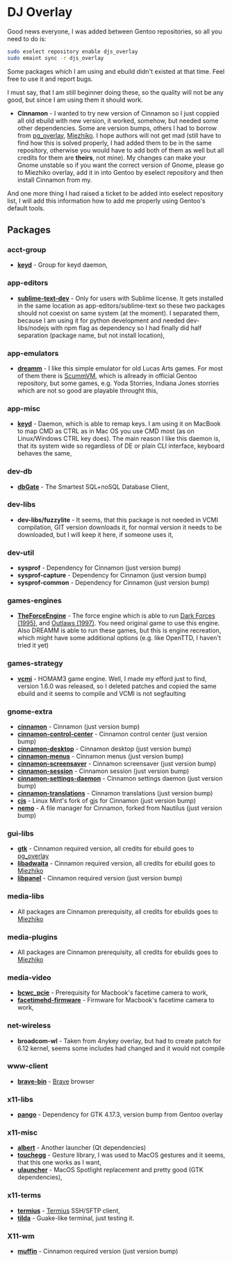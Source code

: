 DJ Overlay
==========

Good news everyone, I was added between Gentoo repositories, so all you need to do is:
```sh
sudo eselect repository enable djs_overlay
sudo emaint sync -r djs_overlay
```

Some packages which I am using and ebuild didn't existed at that time. Feel free to use it and report bugs.

I must say, that I am still beginner doing these, so the quality will not be any good, but since I am using them it should work.

- **Cinnamon** - I wanted to try new version of Cinnamon so I just coppied all old ebuild with new version, it worked, somehow, but needed some other dependencies. Some are version bumps, others I had to borrow from [pg_overlay](https://github.com/gentoo-mirror/pg_overlay), [Miezhiko](https://github.com/gentoo-mirror/Miezhiko). I hope authors will not get mad (still have to find how this is solved properly, I had added them to be in the same repository, otherwise you would have to add both of them as well but all credits for them are **theirs**, not mine). My changes can make your Gnome unstable so if you want the correct version of Gnome, please go to Miezhiko overlay, add it in into Gentoo by eselect repository and then install Cinnamon from my.

And one more thing I had raised a ticket to be added into eselect repository list, I will add this information how to add me properly using Gentoo's default tools.

## Packages

### acct-group
- **[keyd](https://github.com/rvaiya/keyd)** - Group for keyd daemon,

### app-editors
- **[sublime-text-dev](https://www.sublimetext.com/dev)** - Only for users with Sublime license. It gets installed in the same location as app-editors/sublime-text so these two packages should not coexist on same system (at the moment). I separated them, because I am using it for python development and needed dev-libs/nodejs with npm flag as dependency so I had finally did half separation (package name, but not install location),

### app-emulators
- **[dreamm](https://aarongiles.com/dreamm/)** - I like this simple emulator for old Lucas Arts games. For most of them there is [ScummVM](https://scummvm.org/), which is allready in official Gentoo repository, but some games, e.g. Yoda Storries, Indiana Jones storries which are not so good are playable throught this,

### app-misc
- **[keyd](https://github.com/rvaiya/keyd)** - Daemon, which is able to remap keys. I am using it on MacBook to map CMD as CTRL as in Mac OS you use CMD most (as on Linux/Windows CTRL key does). The main reason I like this daemon is, that its system wide so regardless of DE or plain CLI interface, keyboard behaves the same,

### dev-db
- **[dbGate](https://dbgate.org/)** - The Smartest SQL+noSQL Database Client,

### dev-libs
- **dev-libs/fuzzylite** - It seems, that this package is not needed in VCMI compilation, GIT version downloads it, for normal version it needs to be downloaded, but I will keep it here, if someone uses it,

### dev-util
- **sysprof** - Dependency for Cinnamon (just version bump)
- **sysprof-capture** - Dependency for Cinnamon (just version bump)
- **sysprof-common** - Dependency for Cinnamon (just version bump)

### games-engines
- **[TheForceEngine](https://github.com/luciusDXL/TheForceEngine)** - The force engine which is able to run [Dark Forces (1995)](https://www.gog.com/en/game/star_wars_dark_forces), and [Outlaws (1997)](https://www.gog.com/en/game/outlaws_a_handful_of_missions). You need original game to use this engine. Also DREAMM is able to run these games, but this is engine recreation, which might have some additional options (e.g. like OpenTTD, I haven't tried it yet)

### games-strategy
  - **[vcmi](https://github.com/vcmi/vcmi)** - HOMAM3 game engine. Well, I made my efford just to find, version 1.6.0 was released, so I deleted patches and copied the same ebuild and it seems to compile and VCMI is not segfaulting

### gnome-extra
- **[cinnamon](https://github.com/linuxmint/cinnamon)** - Cinnamon (just version bump)
- **[cinnamon-control-center](https://github.com/linuxmint/cinnamon-control-center)** - Cinnamon control center (just version bump)
- **[cinnamon-desktop](https://github.com/linuxmint/cinnamon-desktop)** - Cinnamon desktop (just version bump)
- **[cinnamon-menus](https://github.com/linuxmint/cinnamon-menus)** - Cinnamon menus (just version bump)
- **[cinnamon-screensaver](https://github.com/linuxmint/cinnamon-screensaver)** - Cinnamon screensaver (just version bump)
- **[cinnamon-session](https://github.com/linuxmint/cinnamon-session)** - Cinnamon session (just version bump)
- **[cinnamon-settings-daemon](https://github.com/linuxmint/cinnamon-settings-daemon)** - Cinnamon settings daemon (just version bump)
- **[cinnamon-translations](https://github.com/linuxmint/cinnamon-translations)** - Cinnamon translations (just version bump)
- **[cjs](https://github.com/linuxmint/cjs)** - Linux Mint's fork of gjs for Cinnamon (just version bump)
- **[nemo](https://github.com/linuxmint/nemo)** - A file manager for Cinnamon, forked from Nautilus (just version bump)

### gui-libs
- **[gtk](https://gitlab.gnome.org/GNOME/gtk/)** - Cinnamon required version, all credits for ebuild goes to [pg_overlay](https://github.com/gentoo-mirror/pg_overlay)
- **[libadwaita](https://gitlab.gnome.org/GNOME/libadwaita)** - Cinnamon required version, all credits for ebuild goes to [Miezhiko](https://github.com/gentoo-mirror/Miezhiko)
- **[libpanel](https://gitlab.gnome.org/GNOME/libpanel)** - Cinnamon required version (just version bump)

### media-libs
- All packages are Cinnamon prerequisity, all credits for ebuilds goes to [Miezhiko](https://github.com/gentoo-mirror/Miezhiko)

### media-plugins
- All packages are Cinnamon prerequisity, all credits for ebuilds goes to [Miezhiko](https://github.com/gentoo-mirror/Miezhiko)

### media-video
- **[bcwc_pcie](https://github.com/wackywendell/bcwc_pcie)** - Prerequisity for Macbook's facetime camera to work,
- **[facetimehd-firmware](https://github.com/patjak/facetimehd)** - Firmware for Macbook's facetime camera to work,

### net-wireless
- **broadcom-wl** - Taken from 4nykey overlay, but had to create patch for 6.12 kernel, seems some includes had changed and it would not compile

### www-client
- **[brave-bin](https://github.com/brave/brave-browser)** - [Brave](https://brave.com/) browser

### x11-libs
- **[pango](https://gitlab.gnome.org/GNOME/pango)** - Dependency for GTK 4.17.3, version bump from Gentoo overlay

### x11-misc
- **[albert](https://github.com/albertlauncher/albert)** - Another launcher (Qt dependencies)
- **[touchegg](https://github.com/JoseExposito/touchegg)** - Gesture library, I was used to MacOS gestures and it seems, that this one works as I want,
- **[ulauncher](https://ulauncher.io/)** - MacOS Spotlight replacement and pretty good (GTK dependencies),

### x11-terms
- **[termius](https://support.termius.com/hc/en-us/articles/4404036107673-Windows-Linux-Mac)** - [Termius](https://termius.com) SSH/SFTP client,
- **[tilda](https://github.com/lanoxx/tilda)** - Guake-like terminal, just testing it.

### X11-wm
- **[muffin](https://github.com/linuxmint/muffin)** - Cinnamon required version (just version bump)
